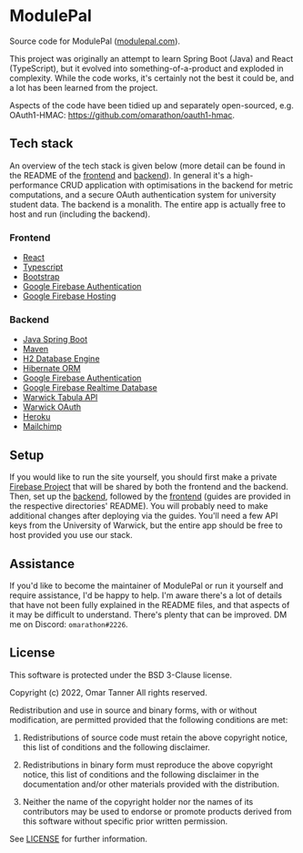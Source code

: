 # ModulePal

Source code for ModulePal ([modulepal.com](https://modulepal.com/)).

This project was originally an attempt to learn Spring Boot (Java) and React (TypeScript), but it evolved into something-of-a-product and exploded in complexity. While the code works, it's certainly not the best it could be, and a lot has been learned from the project.

Aspects of the code have been tidied up and separately open-sourced, e.g. OAuth1-HMAC: https://github.com/omarathon/oauth1-hmac.

## Tech stack

An overview of the tech stack is given below (more detail can be found in the README of the [frontend](/frontend/) and [backend](/backend/)). In general it's a high-performance CRUD application with optimisations in the backend for metric computations, and a secure OAuth authentication system for university student data. The backend is a monalith. The entire app is actually free to host and run (including the backend).

### Frontend

* [React](https://reactjs.org/)
* [Typescript](https://www.typescriptlang.org/)
* [Bootstrap](https://getbootstrap.com)
* [Google Firebase Authentication](https://firebase.google.com/docs/auth)
* [Google Firebase Hosting](https://firebase.google.com/docs/hosting)

### Backend
  
* [Java Spring Boot](https://spring.io/projects/spring-boot)
* [Maven](https://maven.apache.org/)
* [H2 Database Engine](https://www.h2database.com/html/main.html) 
* [Hibernate ORM](https://hibernate.org/orm/)
* [Google Firebase Authentication](https://firebase.google.com/docs/auth)
* [Google Firebase Realtime Database](https://firebase.google.com/docs/database)
* [Warwick Tabula API](https://warwick.ac.uk/services/its/servicessupport/web/tabula/api/)
* [Warwick OAuth](https://warwick.ac.uk/services/its/servicessupport/web/sign-on/help/oauth/apis)
* [Heroku](https://www.heroku.com/)
* [Mailchimp](https://mailchimp.com)

## Setup

If you would like to run the site yourself, you should first make a private [Firebase Project](https://firebase.google.com/) that will be shared by both the frontend and the backend. Then, set up the [backend](/backend/), followed by the [frontend](/frontend/) (guides are provided in the respective directories' README). You will probably need to make additional changes after deploying via the guides. You'll need a few API keys from the University of Warwick, but the entire app should be free to host provided you use our stack.

## Assistance

If you'd like to become the maintainer of ModulePal or run it yourself and require assistance, I'd be happy to help. I'm aware there's a lot of details that have not been fully explained in the README files, and that aspects of it may be difficult to understand. There's plenty that can be improved. DM me on Discord: `omarathon#2226`.

## License

This software is protected under the BSD 3-Clause license.

Copyright (c) 2022, Omar Tanner
All rights reserved.

Redistribution and use in source and binary forms, with or without modification, are permitted provided that the following conditions are met:

1. Redistributions of source code must retain the above copyright notice, this list of conditions and the following disclaimer.

2. Redistributions in binary form must reproduce the above copyright notice, this list of conditions and the following disclaimer in the documentation and/or other materials provided with the distribution.

3. Neither the name of the copyright holder nor the names of its contributors may be used to endorse or promote products derived from this software without specific prior written permission.

See [LICENSE](/LICENSE/) for further information.
